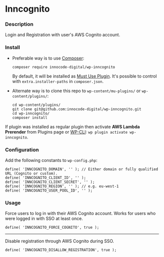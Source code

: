 # Inncognito

### Description

Login and Registration with user's AWS Cognito account.

### Install

- Preferable way is to use [Composer](https://getcomposer.org/):

    ````
    composer require innocode-digital/wp-inncognito
    ````

  By default, it will be installed as [Must Use Plugin](https://codex.wordpress.org/Must_Use_Plugins).
  It's possible to control with `extra.installer-paths` in `composer.json`.

- Alternate way is to clone this repo to `wp-content/mu-plugins/` or `wp-content/plugins/`:

    ````
    cd wp-content/plugins/
    git clone git@github.com:innocode-digital/wp-inncognito.git
    cd wp-inncognito/
    composer install
    ````

If plugin was installed as regular plugin then activate **AWS Lambda Prerender** from Plugins page
or [WP-CLI](https://make.wordpress.org/cli/handbook/): `wp plugin activate wp-inncognito`.

### Configuration

Add the following constants to `wp-config.php`:

````
define( 'INNCOGNITO_DOMAIN', '' ); // Either domain or fully qualified URL (Cognito or custom).
define( 'INNCOGNITO_CLIENT_ID', '' );
define( 'INNCOGNITO_CLIENT_SECRET', '' );
define( 'INNCOGNITO_REGION', '' ); // e.g. eu-west-1
define( 'INNCOGNITO_USER_POOL_ID', '' );
````

### Usage

Force users to log in with their AWS Cognito account. Works for users who were logged in with SSO at
least once.

```
define( 'INNCOGNITO_FORCE_COGNITO', true );
```

---

Disable registration through AWS Cognito during SSO.

````
define( 'INNCOGNITO_DISALLOW_REGISTRATION', true );
````
